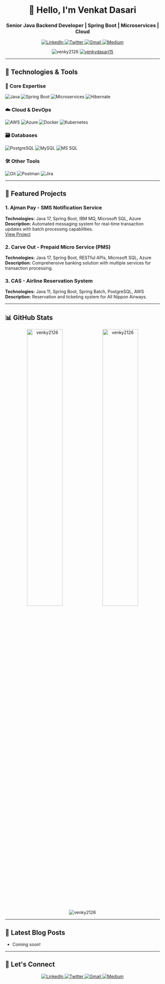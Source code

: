 <h1 align="center">👋 Hello, I'm Venkat Dasari</h1>
<h3 align="center">Senior Java Backend Developer | Spring Boot | Microservices | Cloud</h3>

<p align="center">
  <a href="https://linkedin.com/in/venkateswarlu-dasari-35101034a" target="_blank">
    <img src="https://img.shields.io/badge/LinkedIn-0077B5?style=for-the-badge&logo=linkedin&logoColor=white" alt="LinkedIn">
  </a>
  <a href="https://twitter.com/venkydasari15" target="_blank">
    <img src="https://img.shields.io/badge/Twitter-1DA1F2?style=for-the-badge&logo=twitter&logoColor=white" alt="Twitter">
  </a>
  <a href="mailto:venky4026@gmail.com">
    <img src="https://img.shields.io/badge/Gmail-D14836?style=for-the-badge&logo=gmail&logoColor=white" alt="Gmail">
  </a>
  <a href="https://medium.com/@venky" target="_blank">
    <img src="https://img.shields.io/badge/Medium-12100E?style=for-the-badge&logo=medium&logoColor=white" alt="Medium">
  </a>
</p>

<p align="center">
  <img src="https://komarev.com/ghpvc/?username=venky2126&label=Profile%20views&color=0e75b6&style=flat" alt="venky2126" />
  <a href="https://twitter.com/venkydasari15" target="blank">
    <img src="https://img.shields.io/twitter/follow/venkydasari15?logo=twitter&style=for-the-badge" alt="venkydasari15" />
  </a>
</p>

---

## 🔧 Technologies & Tools

### 🚀 Core Expertise
![Java](https://img.shields.io/badge/Java-ED8B00?style=for-the-badge&logo=openjdk&logoColor=white)
![Spring Boot](https://img.shields.io/badge/Spring_Boot-F2F4F9?style=for-the-badge&logo=spring-boot)
![Microservices](https://img.shields.io/badge/Microservices-339933?style=for-the-badge&logo=amazon-aws&logoColor=white)
![Hibernate](https://img.shields.io/badge/Hibernate-59666C?style=for-the-badge&logo=Hibernate&logoColor=white)

### ☁️ Cloud & DevOps
![AWS](https://img.shields.io/badge/AWS-%23FF9900.svg?style=for-the-badge&logo=amazon-aws&logoColor=white)
![Azure](https://img.shields.io/badge/Azure-0089D6?style=for-the-badge&logo=microsoft-azure&logoColor=white)
![Docker](https://img.shields.io/badge/Docker-2496ED?style=for-the-badge&logo=docker&logoColor=white)
![Kubernetes](https://img.shields.io/badge/Kubernetes-326CE5?style=for-the-badge&logo=kubernetes&logoColor=white)

### 🗃️ Databases
![PostgreSQL](https://img.shields.io/badge/PostgreSQL-316192?style=for-the-badge&logo=postgresql&logoColor=white)
![MySQL](https://img.shields.io/badge/MySQL-4479A1?style=for-the-badge&logo=mysql&logoColor=white)
![MS SQL](https://img.shields.io/badge/Microsoft_SQL_Server-CC2927?style=for-the-badge&logo=microsoft-sql-server&logoColor=white)

### 🛠️ Other Tools
![Git](https://img.shields.io/badge/Git-F05032?style=for-the-badge&logo=git&logoColor=white)
![Postman](https://img.shields.io/badge/Postman-FF6C37?style=for-the-badge&logo=postman&logoColor=white)
![Jira](https://img.shields.io/badge/Jira-0052CC?style=for-the-badge&logo=Jira&logoColor=white)

---

## 🚀 Featured Projects

### 1. Ajman Pay - SMS Notification Service
**Technologies:** Java 17, Spring Boot, IBM MQ, Microsoft SQL, Azure  
**Description:** Automated messaging system for real-time transaction updates with batch processing capabilities.  
[View Project](https://greetify-info.onrender.com/greeting-service/)

### 2. Carve Out - Prepaid Micro Service (PMS)
**Technologies:** Java 17, Spring Boot, RESTful APIs, Microsoft SQL, Azure  
**Description:** Comprehensive banking solution with multiple services for transaction processing.

### 3. CAS - Airline Reservation System
**Technologies:** Java 11, Spring Boot, Spring Batch, PostgreSQL, AWS  
**Description:** Reservation and ticketing system for All Nippon Airways.

---

## 📊 GitHub Stats

<p align="center">
  <img src="https://github-readme-stats.vercel.app/api?username=venky2126&show_icons=true&theme=radical" alt="venky2126" width="48%" />
  <img src="https://github-readme-streak-stats.herokuapp.com/?user=venky2126&theme=radical" alt="venky2126" width="48%" />
</p>

<p align="center">
  <img src="https://github-readme-stats.vercel.app/api/top-langs/?username=venky2126&layout=compact&theme=radical" alt="venky2126" />
</p>

---

## 📝 Latest Blog Posts
<!-- BLOG-POST-LIST:START -->
- Coming soon!
<!-- BLOG-POST-LIST:END -->

---

## 🤝 Let's Connect

<p align="center">
  <a href="https://linkedin.com/in/venkateswarlu-dasari-35101034a" target="_blank">
    <img src="https://img.icons8.com/color/48/000000/linkedin.png" alt="LinkedIn"/>
  </a>
  <a href="https://twitter.com/venkydasari15" target="_blank">
    <img src="https://img.icons8.com/color/48/000000/twitter.png" alt="Twitter"/>
  </a>
  <a href="mailto:venky4026@gmail.com">
    <img src="https://img.icons8.com/color/48/000000/gmail.png" alt="Gmail"/>
  </a>
  <a href="https://medium.com/@venky" target="_blank">
    <img src="https://img.icons8.com/color/48/000000/medium-logo.png" alt="Medium"/>
  </a>
</p>
